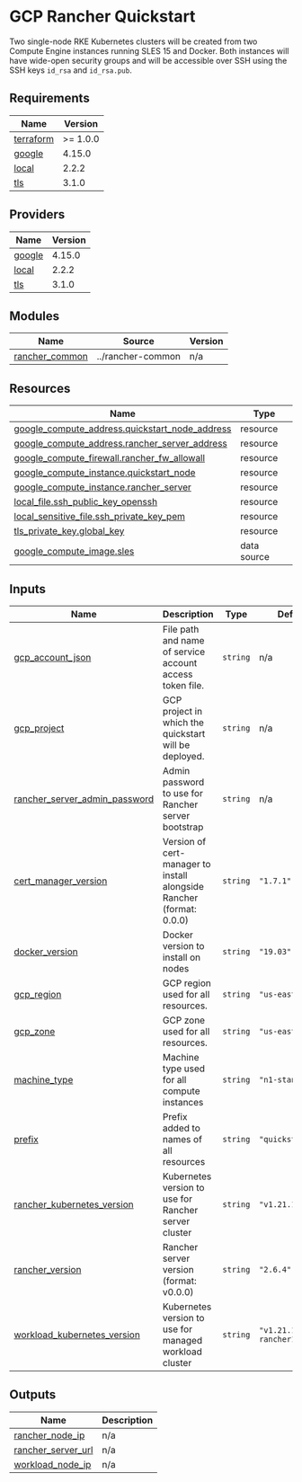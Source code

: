 # GCP Rancher Quickstart

Two single-node RKE Kubernetes clusters will be created from two Compute Engine instances running SLES 15 and Docker.
Both instances will have wide-open security groups and will be accessible over SSH using the SSH keys
`id_rsa` and `id_rsa.pub`.

<!-- BEGIN_TF_DOCS -->
## Requirements

| Name | Version |
|------|---------|
| <a name="requirement_terraform"></a> [terraform](#requirement\_terraform) | >= 1.0.0 |
| <a name="requirement_google"></a> [google](#requirement\_google) | 4.15.0 |
| <a name="requirement_local"></a> [local](#requirement\_local) | 2.2.2 |
| <a name="requirement_tls"></a> [tls](#requirement\_tls) | 3.1.0 |

## Providers

| Name | Version |
|------|---------|
| <a name="provider_google"></a> [google](#provider\_google) | 4.15.0 |
| <a name="provider_local"></a> [local](#provider\_local) | 2.2.2 |
| <a name="provider_tls"></a> [tls](#provider\_tls) | 3.1.0 |

## Modules

| Name | Source | Version |
|------|--------|---------|
| <a name="module_rancher_common"></a> [rancher\_common](#module\_rancher\_common) | ../rancher-common | n/a |

## Resources

| Name | Type |
|------|------|
| [google_compute_address.quickstart_node_address](https://registry.terraform.io/providers/hashicorp/google/4.15.0/docs/resources/compute_address) | resource |
| [google_compute_address.rancher_server_address](https://registry.terraform.io/providers/hashicorp/google/4.15.0/docs/resources/compute_address) | resource |
| [google_compute_firewall.rancher_fw_allowall](https://registry.terraform.io/providers/hashicorp/google/4.15.0/docs/resources/compute_firewall) | resource |
| [google_compute_instance.quickstart_node](https://registry.terraform.io/providers/hashicorp/google/4.15.0/docs/resources/compute_instance) | resource |
| [google_compute_instance.rancher_server](https://registry.terraform.io/providers/hashicorp/google/4.15.0/docs/resources/compute_instance) | resource |
| [local_file.ssh_public_key_openssh](https://registry.terraform.io/providers/hashicorp/local/2.2.2/docs/resources/file) | resource |
| [local_sensitive_file.ssh_private_key_pem](https://registry.terraform.io/providers/hashicorp/local/2.2.2/docs/resources/sensitive_file) | resource |
| [tls_private_key.global_key](https://registry.terraform.io/providers/hashicorp/tls/3.1.0/docs/resources/private_key) | resource |
| [google_compute_image.sles](https://registry.terraform.io/providers/hashicorp/google/4.15.0/docs/data-sources/compute_image) | data source |

## Inputs

| Name | Description | Type | Default | Required |
|------|-------------|------|---------|:--------:|
| <a name="input_gcp_account_json"></a> [gcp\_account\_json](#input\_gcp\_account\_json) | File path and name of service account access token file. | `string` | n/a | yes |
| <a name="input_gcp_project"></a> [gcp\_project](#input\_gcp\_project) | GCP project in which the quickstart will be deployed. | `string` | n/a | yes |
| <a name="input_rancher_server_admin_password"></a> [rancher\_server\_admin\_password](#input\_rancher\_server\_admin\_password) | Admin password to use for Rancher server bootstrap | `string` | n/a | yes |
| <a name="input_cert_manager_version"></a> [cert\_manager\_version](#input\_cert\_manager\_version) | Version of cert-manager to install alongside Rancher (format: 0.0.0) | `string` | `"1.7.1"` | no |
| <a name="input_docker_version"></a> [docker\_version](#input\_docker\_version) | Docker version to install on nodes | `string` | `"19.03"` | no |
| <a name="input_gcp_region"></a> [gcp\_region](#input\_gcp\_region) | GCP region used for all resources. | `string` | `"us-east4"` | no |
| <a name="input_gcp_zone"></a> [gcp\_zone](#input\_gcp\_zone) | GCP zone used for all resources. | `string` | `"us-east4-a"` | no |
| <a name="input_machine_type"></a> [machine\_type](#input\_machine\_type) | Machine type used for all compute instances | `string` | `"n1-standard-2"` | no |
| <a name="input_prefix"></a> [prefix](#input\_prefix) | Prefix added to names of all resources | `string` | `"quickstart"` | no |
| <a name="input_rancher_kubernetes_version"></a> [rancher\_kubernetes\_version](#input\_rancher\_kubernetes\_version) | Kubernetes version to use for Rancher server cluster | `string` | `"v1.21.11+k3s1"` | no |
| <a name="input_rancher_version"></a> [rancher\_version](#input\_rancher\_version) | Rancher server version (format: v0.0.0) | `string` | `"2.6.4"` | no |
| <a name="input_workload_kubernetes_version"></a> [workload\_kubernetes\_version](#input\_workload\_kubernetes\_version) | Kubernetes version to use for managed workload cluster | `string` | `"v1.21.10-rancher1-1"` | no |

## Outputs

| Name | Description |
|------|-------------|
| <a name="output_rancher_node_ip"></a> [rancher\_node\_ip](#output\_rancher\_node\_ip) | n/a |
| <a name="output_rancher_server_url"></a> [rancher\_server\_url](#output\_rancher\_server\_url) | n/a |
| <a name="output_workload_node_ip"></a> [workload\_node\_ip](#output\_workload\_node\_ip) | n/a |
<!-- END_TF_DOCS -->
